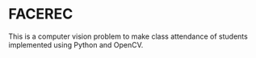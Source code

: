 # FACEREC
This is a computer vision problem to make class attendance of students implemented using Python and OpenCV. 
